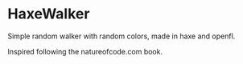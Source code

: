 HaxeWalker
==========

Simple random walker with random colors, made in haxe and openfl. 

Inspired following the natureofcode.com book.
